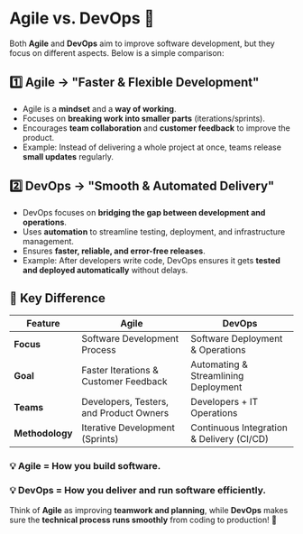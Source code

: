 # Agile vs. DevOps 🚀

Both **Agile** and **DevOps** aim to improve software development, but they focus on different aspects. Below is a simple comparison:

## 1️⃣ Agile → "Faster & Flexible Development"
- Agile is a **mindset** and a **way of working**.
- Focuses on **breaking work into smaller parts** (iterations/sprints).
- Encourages **team collaboration** and **customer feedback** to improve the product.
- Example: Instead of delivering a whole project at once, teams release **small updates** regularly.

## 2️⃣ DevOps → "Smooth & Automated Delivery"
- DevOps focuses on **bridging the gap between development and operations**.
- Uses **automation** to streamline testing, deployment, and infrastructure management.
- Ensures **faster, reliable, and error-free releases**.
- Example: After developers write code, DevOps ensures it gets **tested and deployed automatically** without delays.

## 🔑 Key Difference
| Feature  | Agile  | DevOps  |
|----------|--------|---------|
| **Focus** | Software Development Process | Software Deployment & Operations |
| **Goal** | Faster Iterations & Customer Feedback | Automating & Streamlining Deployment |
| **Teams** | Developers, Testers, and Product Owners | Developers + IT Operations |
| **Methodology** | Iterative Development (Sprints) | Continuous Integration & Delivery (CI/CD) |

### 💡 **Agile = How you build software.**  
### 💡 **DevOps = How you deliver and run software efficiently.**  

Think of **Agile** as improving **teamwork and planning**, while **DevOps** makes sure the **technical process runs smoothly** from coding to production! 🚀
